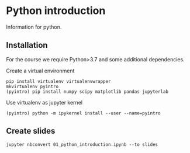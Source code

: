 # Python introduction
Information for python.




## Installation
For the course we require Python>3.7 and some additional dependencies.

Create a virtual environment
```
pip install virtualenv virtualenvwrapper
mkvirtualenv pyintro
(pyintro) pip install numpy scipy matplotlib pandas jupyterlab
```

Use virtualenv as jupyter kernel
```
(pyintro) python -m ipykernel install --user --name=pyintro
```
## Create slides
```
jupyter nbconvert 01_python_introduction.ipynb --to slides
```

